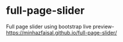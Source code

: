 # full-page-slider
Full page slider using bootstrap
live preview-
https://minhazfaisal.github.io/full-page-slider/
